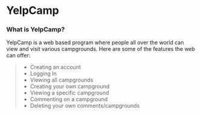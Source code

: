 # YelpCamp

### What is YelpCamp?

YelpCamp is a web based program where people all over the world can view and visit various campgrounds. Here are some of the features the web can offer:

> - Creating an account
> - Logging In
> - Viewing all campgrounds
> - Creating your own campground
> - Viewing a specific campground
> - Commenting on a campground
> - Deleting your own comments/campgrounds
